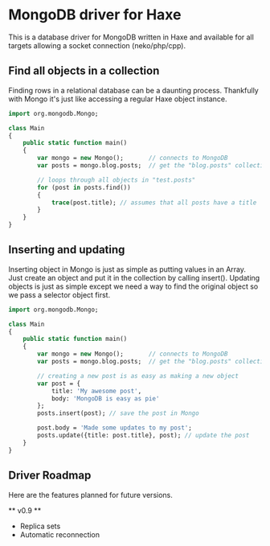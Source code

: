 MongoDB driver for Haxe
====================================

This is a database driver for MongoDB written in Haxe and available for all targets allowing a socket connection (neko/php/cpp).

Find all objects in a collection
------------------------------------

Finding rows in a relational database can be a daunting process. Thankfully with Mongo it's just like accessing a regular Haxe object instance.

```haxe
import org.mongodb.Mongo;

class Main
{
	public static function main()
	{
		var mongo = new Mongo();       // connects to MongoDB
		var posts = mongo.blog.posts;  // get the "blog.posts" collection

		// loops through all objects in "test.posts"
		for (post in posts.find())
		{
			trace(post.title); // assumes that all posts have a title
		}
	}
}
```

Inserting and updating
------------------------------------

Inserting object in Mongo is just as simple as putting values in an Array<Dynamic>. Just create an object and put it in the collection by calling insert(). Updating objects is just as simple except we need a way to find the original object so we pass a selector object first.

```haxe
import org.mongodb.Mongo;

class Main
{
	public static function main()
	{
		var mongo = new Mongo();       // connects to MongoDB
		var posts = mongo.blog.posts;  // get the "blog.posts" collection

		// creating a new post is as easy as making a new object
		var post = {
			title: 'My awesome post',
			body: 'MongoDB is easy as pie'
		};
		posts.insert(post); // save the post in Mongo

		post.body = 'Made some updates to my post';
		posts.update({title: post.title}, post); // update the post
	}
}
```

Driver Roadmap
------------------------------------

Here are the features planned for future versions.

** v0.9 **
* Replica sets
* Automatic reconnection
